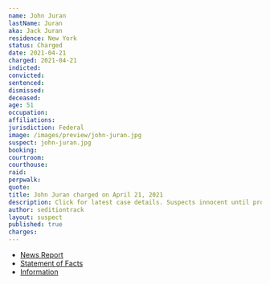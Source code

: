 ```yaml
---
name: John Juran
lastName: Juran
aka: Jack Juran
residence: New York
status: Charged
date: 2021-04-21
charged: 2021-04-21
indicted:
convicted: 
sentenced:
dismissed: 
deceased:
age: 51
occupation:
affiliations:
jurisdiction: Federal
image: /images/preview/john-juran.jpg
suspect: john-juran.jpg
booking:
courtroom:
courthouse:
raid:
perpwalk:
quote:
title: John Juran charged on April 21, 2021
description: Click for latest case details. Suspects innocent until proven guilty.
author: seditiontrack
layout: suspect
published: true
charges:
---
```

- [News Report](https://lawandcrime.com/u-s-capitol-siege/feds-arrest-new-york-man-seen-wearing-trump-2020-cowboy-hat-during-u-s-capitol-breach/)
- [Statement of Facts](https://www.justice.gov/usao-dc/case-multi-defendant/file/1395351/download)
- [Information](https://www.justice.gov/usao-dc/case-multi-defendant/file/1410416/download)
